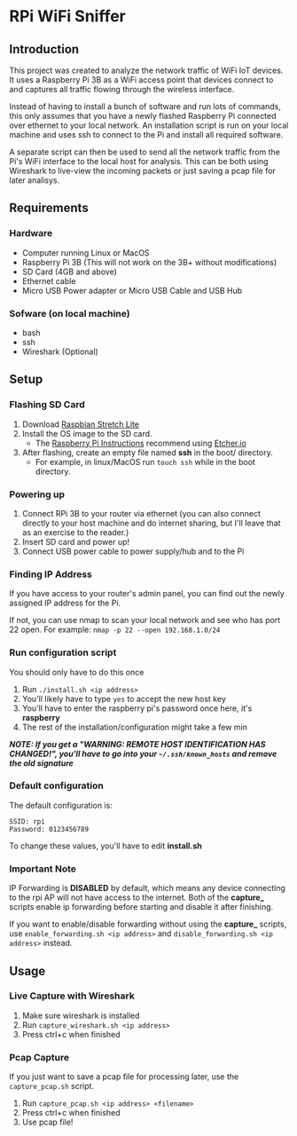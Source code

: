 # RPi WiFi Sniffer

## Introduction
This project was created to analyze the network traffic of WiFi IoT devices. It uses a Raspberry Pi 3B as a WiFi access point that devices connect to and captures all traffic flowing through the wireless interface.

Instead of having to install a bunch of software and run lots of commands, this only assumes that you have a newly flashed Raspberry Pi connected over ethernet to your local network. An installation script is run on your local machine and uses ssh to connect to the Pi and install all required software.

A separate script can then be used to send all the network traffic from the Pi's WiFi interface to the local host for analysis. This can be both using Wireshark to live-view the incoming packets or just saving a pcap file for later analisys.

## Requirements
### Hardware
* Computer running Linux or MacOS
* Raspberry Pi 3B (This will not work on the 3B+ without modifications)
* SD Card (4GB and above)
* Ethernet cable
* Micro USB Power adapter or Micro USB Cable and USB Hub

### Sofware (on local machine)
* bash
* ssh
* Wireshark (Optional)

## Setup

### Flashing SD Card
1. Download [Raspbian Stretch Lite](https://www.raspberrypi.org/downloads/raspbian/)
1. Install the OS image to the SD card.
    * The [Raspberry Pi Instructions](https://www.raspberrypi.org/documentation/installation/installing-images/README.md) recommend using [Etcher.io](https://etcher.io)
1. After flashing, create an empty file named **ssh** in the boot/ directory.
    * For example, in linux/MacOS run `touch ssh` while in the boot directory.

### Powering up
1. Connect RPi 3B to your router via ethernet (you can also connect directly to your host machine and do internet sharing, but I'll leave that as an exercise to the reader.)
1. Insert SD card and power up!
1. Connect USB power cable to power supply/hub and to the Pi

### Finding IP Address
If you have access to your router's admin panel, you can find out the newly assigned IP address for the Pi.

If not, you can use nmap to scan your local network and see who has port 22 open. For example: `nmap -p 22 --open 192.168.1.0/24`

### Run configuration script
You should only have to do this once

1. Run `./install.sh <ip address>`
1. You'll likely have to type `yes` to accept the new host key
1. You'll have to enter the raspberry pi's password once here, it's **raspberry**
1. The rest of the installation/configuration might take a few min

***NOTE: If you get a "WARNING: REMOTE HOST IDENTIFICATION HAS CHANGED!", you'll have to go into your `~/.ssh/known_hosts` and remove the old signature***

### Default configuration
The default configuration is:
```
SSID: rpi
Password: 0123456789
```

To change these values, you'll have to edit **install.sh**

### Important Note

IP Forwarding is **DISABLED** by default, which means any device connecting to the rpi AP will not have access to the internet. Both of the **capture_** scripts enable ip forwarding before starting and disable it after finishing.

If you want to enable/disable forwarding without using the **capture_** scripts, use `enable_forwarding.sh <ip address>` and `disable_forwarding.sh <ip address>` instead.

## Usage

### Live Capture with Wireshark
1. Make sure wireshark is installed
1. Run `capture_wireshark.sh <ip address>`
1. Press ctrl+c when finished

### Pcap Capture
If you just want to save a pcap file for processing later, use the `capture_pcap.sh` script.

1. Run `capture_pcap.sh <ip address> <filename>`
1. Press ctrl+c when finished
1. Use pcap file!
